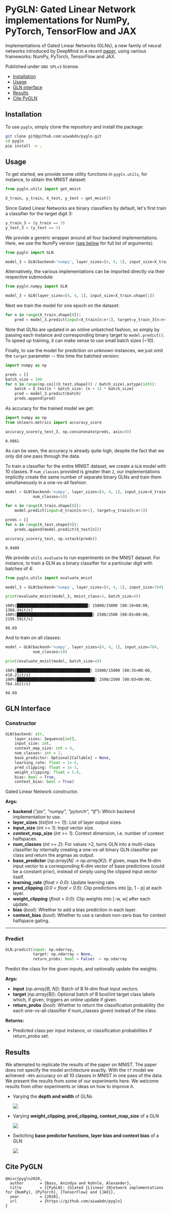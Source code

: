 # PyGLN: Gated Linear Network implementations for NumPy, PyTorch, TensorFlow and JAX

Implementations of Gated Linear Networks (GLNs), a new family of neural networks introduced by DeepMind in a recent [paper](https://arxiv.org/pdf/1910.01526.pdf), using various frameworks: NumPy, PyTorch, TensorFlow and JAX.

Published under `GNU GPLv3` license.

- [Installation](#installation)
- [Usage](#usage)
- [GLN interface](#gln-interface)
- [Results](#results)
- [Cite PyGLN](#cite-pygln)



## Installation

To use `pygln`, simply clone the repository and install the package:

```bash
git clone git@github.com:aiwabdn/pygln.git
cd pygln
pip install -e .
```



## Usage

To get started, we provide some utility functions in `pygln.utils`, for instance, to obtain the MNIST dataset:

```python
from pygln.utils import get_mnist

X_train, y_train, X_test, y_test = get_mnist()
```

Since Gated Linear Networks are binary classifiers by default, let's first train a classifier for the target digit 3:

```python
y_train_3 = (y_train == 3)
y_test_3 = (y_test == 3)
```

We provide a generic wrapper around all four backend implementations. Here, we use the NumPy version ([see below](#gln-interface) for full list of arguments):

```python
from pygln import GLN

model_3 = GLN(backend='numpy', layer_sizes=[4, 4, 1], input_size=X_train.shape[1])
```

Alternatively, the various implementations can be imported directly via their respective submodule:

```python
from pygln.numpy import GLN

model_3 = GLN(layer_sizes=[4, 4, 1], input_size=X_train.shape[1])
```

Next we train the model for one epoch on the dataset:

```python
for n in range(X_train.shape[0]):
    pred = model_3.predict(input=X_train[n:n+1], target=y_train_3[n:n+1])
```

Note that GLNs are updated in an online unbatched fashion, so simply by passing each instance and corresponding binary target to `model.predict()`. To speed up training, it can make sense to use small batch sizes (~10).

Finally, to use the model for prediction on unknown instances, we just omit the `target` parameter -- this time the batched version:

```python
import numpy as np

preds = []
batch_size = 100
for n in range(np.ceil(X_test.shape[0] / batch_size).astype(int)):
    batch = X_test[n * batch_size: (n + 1) * batch_size]
    pred = model_3.predict(batch)
    preds.append(pred)
```

As accuracy for the trained model we get:

```python
import numpy as np
from sklearn.metrics import accuracy_score

accuracy_score(y_test_3, np.concatenate(preds, axis=0))
```

    0.9861

As can be seen, the accuracy is already quite high, despite the fact that we only did one pass through the data.

To train a classifier for the entire MNIST dataset, we create a `GLN` model with 10 classes. If `num_classes` provided is greater than `2`, our implementations implicitly create the same number of separate binary GLNs and train them simultaneously in a one-vs-all fashion:

```python
model = GLN(backend='numpy', layer_sizes=[4, 4, 1], input_size=X_train.shape[1],
            num_classes=10)

for n in range(X_train.shape[0]):
    model.predict(input=X_train[n:n+1], target=y_train[n:n+1])

preds = []
for n in range(X_test.shape[0]):
    preds.append(model.predict(X_test[n]))

accuracy_score(y_test, np.vstack(preds))
```

    0.9409

We provide `utils.evaluate` to run experiments on the MNIST dataset. For instance, to train a GLN as a binary classifier for a particular digit with batches of 4:

```python
from pygln.utils import evaluate_mnist

model_3 = GLN(backend='numpy', layer_sizes=[4, 4, 1], input_size=784)

print(evaluate_mnist(model_3, mnist_class=3, batch_size=4))
```

    100%|███████████████████████████████| 15000/15000 [00:10<00:00, 1366.94it/s]
    100%|█████████████████████████████████| 2500/2500 [00:01<00:00, 2195.59it/s]

    98.69

And to train on all classes:

```python
model = GLN(backend='numpy', layer_sizes=[4, 4, 1], input_size=784,
            num_classes=10)

print(evaluate_mnist(model, batch_size=4))
```

    100%|████████████████████████████████| 15000/15000 [00:35<00:00, 418.21it/s]
    100%|██████████████████████████████████| 2500/2500 [00:03<00:00, 764.10it/s]

    94.69



## GLN Interface

### Constructor

```python
GLN(backend: str,
    layer_sizes: Sequence[int],
    input_size: int,
    context_map_size: int = 4,
    num_classes: int = 2,
    base_predictor: Optional[Callable] = None,
    learning_rate: float = 1e-4,
    pred_clipping: float = 1e-3,
    weight_clipping: float = 5.0,
    bias: bool = True,
    context_bias: bool = True)
```

Gated Linear Network constructor.

**Args:**

- **backend** (*"jax", "numpy", "pytorch", "tf"*): Which backend implementation to use.
- **layer\_sizes** (*list[int >= 1]*): List of layer output sizes.
- **input\_size** (*int >= 1*): Input vector size.
- **context\_map\_size** (*int >= 1*): Context dimension, i.e. number of context halfspaces.
- **num\_classes** (*int >= 2*): For values >2, turns GLN into a multi-class classifier by
    internally creating a one-vs-all binary GLN classifier per class and return the argmax as
    output.
- **base\_predictor** (*np.array[N] -> np.array[K]*): If given, maps the N-dim input vector to a
    corresponding K-dim vector of base predictions (could be a constant prior), instead of
    simply using the clipped input vector itself.
- **learning\_rate** (*float > 0.0*): Update learning rate.
- **pred\_clipping** (*0.0 < float < 0.5*): Clip predictions into [p, 1 - p] at each layer.
- **weight\_clipping** (*float > 0.0*): Clip weights into [-w, w] after each update.
- **bias** (*bool*): Whether to add a bias prediction in each layer.
- **context\_bias** (*bool*): Whether to use a random non-zero bias for context halfspace gating.

---

### Predict

```python
GLN.predict(input: np.ndarray,
            target: np.ndarray = None,
            return_probs: bool = False) -> np.ndarray
```

Predict the class for the given inputs, and optionally update the weights.

**Args:**

- **input** (*np.array[B, N]*): Batch of B N-dim float input vectors.
- **target** (*np.array[B]*): Optional batch of B bool/int target class labels which, if given,
    triggers an online update if given.
- **return\_probs** (*bool*): Whether to return the classification probability (for each
    one-vs-all classifier if num_classes given) instead of the class.

**Returns:**

- Predicted class per input instance, or classification probabilities if return_probs set.

## Results

We attempted to replicate the results of the paper on MNIST. The paper does not specify the model architecture exactly. With the `tf` model we achieved `~96%` accuracy on all 10 classes in MNIST in one pass of the data. We present the results from some of our experiments here. We welcome results from other experiments or ideas on how to improve it.

- Varying the **depth and width** of GLNs

    ![](_images/varying-depth-width.png)
- Varying **weight_clipping, pred_clipping, context_map_size** of a GLN

    ![](_images/weight-pred-context-clip.png)
- Switching **base predictor functions, layer bias and context bias** of a GLN

    ![](_images/base-bias-context.png)

## Cite PyGLN

```
@misc{pygln2020,
  author       = {Basu, Anindya and Kuhnle, Alexander},
  title        = {{PyGLN}: {G}ated {L}inear {N}etwork implementations for {NumPy}, {PyTorch}, {TensorFlow} and {JAX}},
  year         = {2020},
  url          = {https://github.com/aiwabdn/pygln}
}
```
